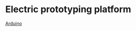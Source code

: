 # Electric prototyping platform

[Arduino](Electric%20prototyping%20platform%20b79b98149a04449ba382508205dbcde0/Arduino%20bc4f3c2c6df94222bb3d9d55bb73ee15.md)